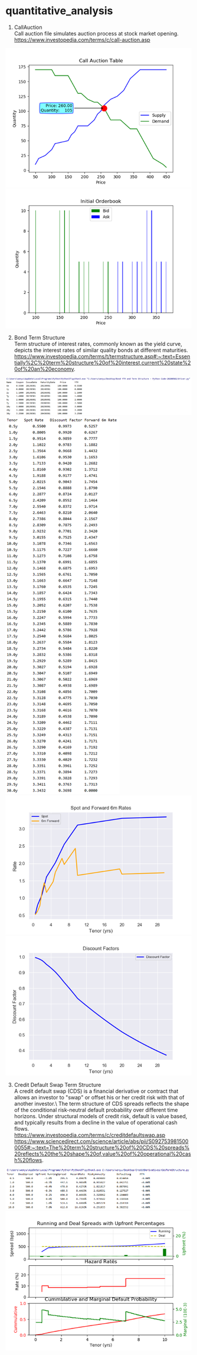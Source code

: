 # quantitative_analysis
1. CallAuction\
Call auction file simulates auction process at stock market opening.\
https://www.investopedia.com/terms/c/call-auction.asp

![](images/call_auction_plot.png)
![](images/order_book_plot.png)

2. Bond Term Structure\
Term structure of interest rates, commonly known as the yield curve, depicts the interest rates of similar quality bonds at different maturities.\
https://www.investopedia.com/terms/t/termstructure.asp#:~:text=Essentially%2C%20term%20structure%20of%20interest,current%20state%20of%20an%20economy.

![](images/bond1.PNG)
![](images/bond2.PNG)
![](images/bond3.png)
![](images/bond4.png)

3. Credit Default Swap Term Structure\
A credit default swap (CDS) is a financial derivative or contract that allows an investor to "swap" or offset his or her credit risk with that of another investor.\ The term structure of CDS spreads reflects the shape of the conditional risk-neutral default probability over different time horizons. Under structural models of credit risk, default is value based, and typically results from a decline in the value of operational cash flows.\
https://www.investopedia.com/terms/c/creditdefaultswap.asp
https://www.sciencedirect.com/science/article/abs/pii/S0927539815000055#:~:text=The%20term%20structure%20of%20CDS%20spreads%20reflects%20the%20shape%20of,value%20of%20operational%20cash%20flows.

![](images/CDS.PNG)
![](images/CDS_1.png)

